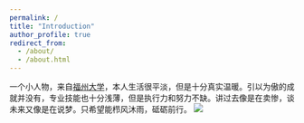 ```yaml
---
permalink: /
title: "Introduction"
author_profile: true
redirect_from: 
  - /about/
  - /about.html
---
```


一个小人物，来自[福州大学](https://www.fzu.edu.cn/)，本人生活很平淡，但是十分真实温暖。引以为傲的成就并没有，专业技能也十分浅薄，但是执行力和努力不缺。讲过去像是在卖惨，谈未来又像是在说梦。只希望能栉风沐雨，砥砺前行。
![]("C:\Users\zqh55\Desktop\2.png")
